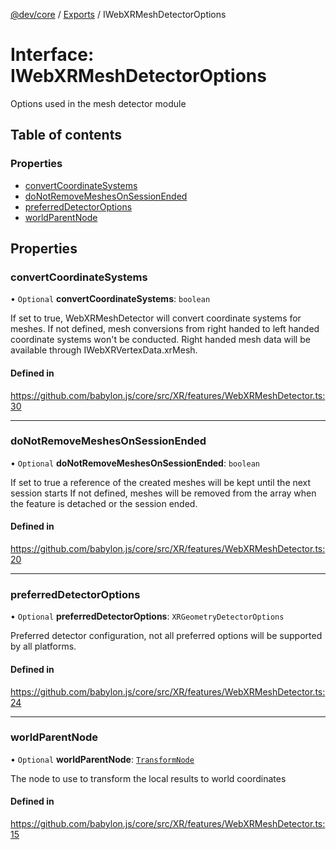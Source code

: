 [@dev/core](../README.md) / [Exports](../modules.md) / IWebXRMeshDetectorOptions

# Interface: IWebXRMeshDetectorOptions

Options used in the mesh detector module

## Table of contents

### Properties

- [convertCoordinateSystems](IWebXRMeshDetectorOptions.md#convertcoordinatesystems)
- [doNotRemoveMeshesOnSessionEnded](IWebXRMeshDetectorOptions.md#donotremovemeshesonsessionended)
- [preferredDetectorOptions](IWebXRMeshDetectorOptions.md#preferreddetectoroptions)
- [worldParentNode](IWebXRMeshDetectorOptions.md#worldparentnode)

## Properties

### convertCoordinateSystems

• `Optional` **convertCoordinateSystems**: `boolean`

If set to true, WebXRMeshDetector will convert coordinate systems for meshes.
If not defined, mesh conversions from right handed to left handed coordinate systems won't be conducted.
Right handed mesh data will be available through IWebXRVertexData.xrMesh.

#### Defined in

https://github.com/babylon.js/core/src/XR/features/WebXRMeshDetector.ts:30

___

### doNotRemoveMeshesOnSessionEnded

• `Optional` **doNotRemoveMeshesOnSessionEnded**: `boolean`

If set to true a reference of the created meshes will be kept until the next session starts
If not defined, meshes will be removed from the array when the feature is detached or the session ended.

#### Defined in

https://github.com/babylon.js/core/src/XR/features/WebXRMeshDetector.ts:20

___

### preferredDetectorOptions

• `Optional` **preferredDetectorOptions**: `XRGeometryDetectorOptions`

Preferred detector configuration, not all preferred options will be supported by all platforms.

#### Defined in

https://github.com/babylon.js/core/src/XR/features/WebXRMeshDetector.ts:24

___

### worldParentNode

• `Optional` **worldParentNode**: [`TransformNode`](../classes/TransformNode.md)

The node to use to transform the local results to world coordinates

#### Defined in

https://github.com/babylon.js/core/src/XR/features/WebXRMeshDetector.ts:15
